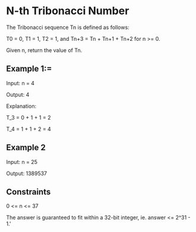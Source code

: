 # N-th Tribonacci Number

The Tribonacci sequence Tn is defined as follows:

T0 = 0, T1 = 1, T2 = 1, and Tn+3 = Tn + Tn+1 + Tn+2 for n >= 0.

Given n, return the value of Tn.

## Example 1:=

Input: n = 4

Output: 4

Explanation:

T_3 = 0 + 1 + 1 = 2

T_4 = 1 + 1 + 2 = 4

## Example 2

Input: n = 25

Output: 1389537

## Constraints

0 <= n <= 37

The answer is guaranteed to fit within a 32-bit integer, ie. answer <= 2^31 - 1.'
